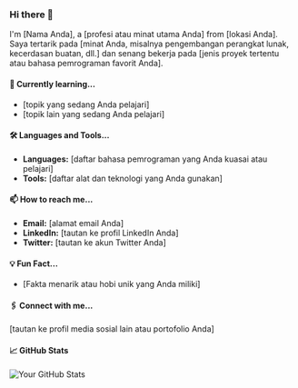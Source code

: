 ### Hi there 👋

I'm [Nama Anda], a [profesi atau minat utama Anda] from [lokasi Anda]. Saya tertarik pada [minat Anda, misalnya pengembangan perangkat lunak, kecerdasan buatan, dll.] dan senang bekerja pada [jenis proyek tertentu atau bahasa pemrograman favorit Anda].

#### 🌱 Currently learning...
- [topik yang sedang Anda pelajari]
- [topik lain yang sedang Anda pelajari]

#### 🛠️ Languages and Tools...
- **Languages:** [daftar bahasa pemrograman yang Anda kuasai atau pelajari]
- **Tools:** [daftar alat dan teknologi yang Anda gunakan]

#### 📫 How to reach me...
- **Email:** [alamat email Anda]
- **LinkedIn:** [tautan ke profil LinkedIn Anda]
- **Twitter:** [tautan ke akun Twitter Anda]

#### 💡 Fun Fact...
- [Fakta menarik atau hobi unik yang Anda miliki]

#### 🖇️ Connect with me...
[tautan ke profil media sosial lain atau portofolio Anda]

#### 📈 GitHub Stats
![Your GitHub Stats](URL_STATS_IMAGE)


